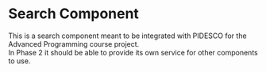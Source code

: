 # Search Component

This is a search component meant to be integrated with PIDESCO for the Advanced Programming course project. <br>
In Phase 2 it should be able to provide its own service for other components to use.
